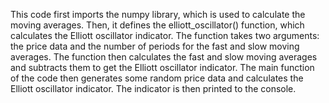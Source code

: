 This code first imports the numpy library, which is used to calculate the moving averages. Then, it defines the elliott_oscillator() function, which calculates the Elliott oscillator indicator. The function takes two arguments: the price data and the number of periods for the fast and slow moving averages. The function then calculates the fast and slow moving averages and subtracts them to get the Elliott oscillator indicator.
The main function of the code then generates some random price data and calculates the Elliott oscillator indicator. The indicator is then printed to the console.
